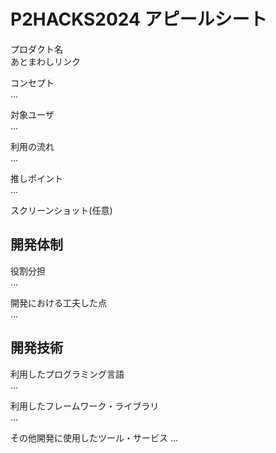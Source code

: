 # P2HACKS2024 アピールシート 

プロダクト名  
あとまわしリンク

コンセプト  
...  

対象ユーザ  
...  

利用の流れ  
...  

推しポイント  
...  

スクリーンショット(任意)  

## 開発体制  

役割分担  
...  


開発における工夫した点  
...  

## 開発技術 

利用したプログラミング言語  
...  

利用したフレームワーク・ライブラリ  
...  

その他開発に使用したツール・サービス
...  
